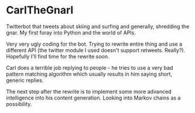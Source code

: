 CarlTheGnarl
============
Twitterbot that tweets about skiing and surfing and generally, shredding the gnar. My first foray into Python and the world of APIs.

Very very ugly coding for the bot. Trying to rewrite entire thing and use a different API (the twitter module I used doesn't support retweets. Really?).
Hopefully I'll find time for the rewrite soon.

Carl does a terrible job replying to people - he tries to use a very bad pattern matching algorithm which usually results in him saying short, generic replies.

The next step after the rewrite is to implement some more advanced intelligence into his content generation. Looking into Markov chains as a possibility.
